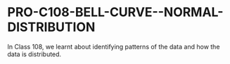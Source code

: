 # PRO-C108-BELL-CURVE--NORMAL-DISTRIBUTION
In Class 108, we learnt about identifying patterns of the data and how the data is distributed.
